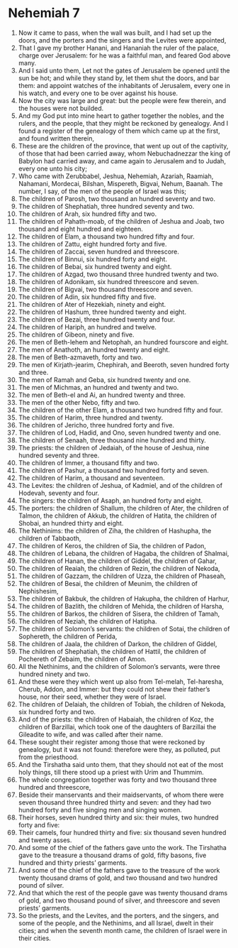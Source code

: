 ﻿# Nehemiah 7
1. Now it came to pass, when the wall was built, and I had set up the doors, and the porters and the singers and the Levites were appointed, 
2. That I gave my brother Hanani, and Hananiah the ruler of the palace, charge over Jerusalem: for he was a faithful man, and feared God above many. 
3. And I said unto them, Let not the gates of Jerusalem be opened until the sun be hot; and while they stand by, let them shut the doors, and bar them: and appoint watches of the inhabitants of Jerusalem, every one in his watch, and every one to be over against his house. 
4. Now the city was large and great: but the people were few therein, and the houses were not builded. 
5.  And my God put into mine heart to gather together the nobles, and the rulers, and the people, that they might be reckoned by genealogy. And I found a register of the genealogy of them which came up at the first, and found written therein, 
6. These are the children of the province, that went up out of the captivity, of those that had been carried away, whom Nebuchadnezzar the king of Babylon had carried away, and came again to Jerusalem and to Judah, every one unto his city; 
7. Who came with Zerubbabel, Jeshua, Nehemiah, Azariah, Raamiah, Nahamani, Mordecai, Bilshan, Mispereth, Bigvai, Nehum, Baanah. The number, I say, of the men of the people of Israel was this; 
8. The children of Parosh, two thousand an hundred seventy and two. 
9. The children of Shephatiah, three hundred seventy and two. 
10. The children of Arah, six hundred fifty and two. 
11. The children of Pahath-moab, of the children of Jeshua and Joab, two thousand and eight hundred and eighteen. 
12. The children of Elam, a thousand two hundred fifty and four. 
13. The children of Zattu, eight hundred forty and five. 
14. The children of Zaccai, seven hundred and threescore. 
15. The children of Binnui, six hundred forty and eight. 
16. The children of Bebai, six hundred twenty and eight. 
17. The children of Azgad, two thousand three hundred twenty and two. 
18. The children of Adonikam, six hundred threescore and seven. 
19. The children of Bigvai, two thousand threescore and seven. 
20. The children of Adin, six hundred fifty and five. 
21. The children of Ater of Hezekiah, ninety and eight. 
22. The children of Hashum, three hundred twenty and eight. 
23. The children of Bezai, three hundred twenty and four. 
24. The children of Hariph, an hundred and twelve. 
25. The children of Gibeon, ninety and five. 
26. The men of Beth-lehem and Netophah, an hundred fourscore and eight. 
27. The men of Anathoth, an hundred twenty and eight. 
28. The men of Beth-azmaveth, forty and two. 
29. The men of Kirjath-jearim, Chephirah, and Beeroth, seven hundred forty and three. 
30. The men of Ramah and Geba, six hundred twenty and one. 
31. The men of Michmas, an hundred and twenty and two. 
32. The men of Beth-el and Ai, an hundred twenty and three. 
33. The men of the other Nebo, fifty and two. 
34. The children of the other Elam, a thousand two hundred fifty and four. 
35. The children of Harim, three hundred and twenty. 
36. The children of Jericho, three hundred forty and five. 
37. The children of Lod, Hadid, and Ono, seven hundred twenty and one. 
38. The children of Senaah, three thousand nine hundred and thirty. 
39.  The priests: the children of Jedaiah, of the house of Jeshua, nine hundred seventy and three. 
40. The children of Immer, a thousand fifty and two. 
41. The children of Pashur, a thousand two hundred forty and seven. 
42. The children of Harim, a thousand and seventeen. 
43.  The Levites: the children of Jeshua, of Kadmiel, and of the children of Hodevah, seventy and four. 
44.  The singers: the children of Asaph, an hundred forty and eight. 
45.  The porters: the children of Shallum, the children of Ater, the children of Talmon, the children of Akkub, the children of Hatita, the children of Shobai, an hundred thirty and eight. 
46.  The Nethinims: the children of Ziha, the children of Hashupha, the children of Tabbaoth, 
47. The children of Keros, the children of Sia, the children of Padon, 
48. The children of Lebana, the children of Hagaba, the children of Shalmai, 
49. The children of Hanan, the children of Giddel, the children of Gahar, 
50. The children of Reaiah, the children of Rezin, the children of Nekoda, 
51. The children of Gazzam, the children of Uzza, the children of Phaseah, 
52. The children of Besai, the children of Meunim, the children of Nephishesim, 
53. The children of Bakbuk, the children of Hakupha, the children of Harhur, 
54. The children of Bazlith, the children of Mehida, the children of Harsha, 
55. The children of Barkos, the children of Sisera, the children of Tamah, 
56. The children of Neziah, the children of Hatipha. 
57.  The children of Solomon’s servants: the children of Sotai, the children of Sophereth, the children of Perida, 
58. The children of Jaala, the children of Darkon, the children of Giddel, 
59. The children of Shephatiah, the children of Hattil, the children of Pochereth of Zebaim, the children of Amon. 
60. All the Nethinims, and the children of Solomon’s servants, were three hundred ninety and two. 
61. And these were they which went up also from Tel-melah, Tel-haresha, Cherub, Addon, and Immer: but they could not shew their father’s house, nor their seed, whether they were of Israel. 
62. The children of Delaiah, the children of Tobiah, the children of Nekoda, six hundred forty and two. 
63.  And of the priests: the children of Habaiah, the children of Koz, the children of Barzillai, which took one of the daughters of Barzillai the Gileadite to wife, and was called after their name. 
64. These sought their register among those that were reckoned by genealogy, but it was not found: therefore were they, as polluted, put from the priesthood. 
65. And the Tirshatha said unto them, that they should not eat of the most holy things, till there stood up a priest with Urim and Thummim. 
66.  The whole congregation together was forty and two thousand three hundred and threescore, 
67. Beside their manservants and their maidservants, of whom there were seven thousand three hundred thirty and seven: and they had two hundred forty and five singing men and singing women. 
68. Their horses, seven hundred thirty and six: their mules, two hundred forty and five: 
69. Their camels, four hundred thirty and five: six thousand seven hundred and twenty asses. 
70.  And some of the chief of the fathers gave unto the work. The Tirshatha gave to the treasure a thousand drams of gold, fifty basons, five hundred and thirty priests’ garments. 
71. And some of the chief of the fathers gave to the treasure of the work twenty thousand drams of gold, and two thousand and two hundred pound of silver. 
72. And that which the rest of the people gave was twenty thousand drams of gold, and two thousand pound of silver, and threescore and seven priests’ garments. 
73. So the priests, and the Levites, and the porters, and the singers, and some of the people, and the Nethinims, and all Israel, dwelt in their cities; and when the seventh month came, the children of Israel were in their cities. 
